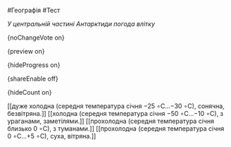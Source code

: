 #Географія #Тест

*У центральній частині Антарктиди погода влітку*

{noChangeVote on}

{preview on}

{hideProgress on}

{shareEnable off}

{hideCount on}

[[дуже холодна (середня температура січня −25 ∘С...−30 ∘С), сонячна, безвітряна.]]
[[холодна (середня температура січня −50 ∘С...−10 ∘С), з ураганами, заметілями.]]
[[прохолодна (середня температура січня близько 0 ∘С), з туманами.]]
[[прохолодна (середня температура січня 0 ∘С...+5 ∘С), суха, вітряна.]]
